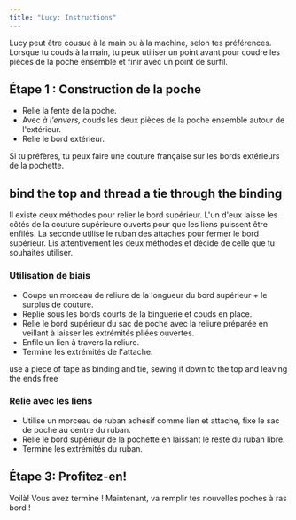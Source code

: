 ```yaml
---
title: "Lucy: Instructions"
---
```


<Note>

Lucy peut être cousue à la main ou à la machine, selon tes préférences. Lorsque tu couds à la main, tu peux utiliser un point avant pour coudre les pièces de la poche ensemble et finir avec un point de surfil. 

</Note>

## Étape 1 : Construction de la poche

- Relie la fente de la poche.
- Avec _à l'envers,_ couds les deux pièces de la poche ensemble autour de l'extérieur.
- Relie le bord extérieur.

<Note>

Si tu préfères, tu peux faire une couture française sur les bords extérieurs de la pochette.

</Note>

## bind the top and thread a tie through the binding

Il existe deux méthodes pour relier le bord supérieur. L'un d'eux laisse les côtés de la couture supérieure ouverts pour que les liens puissent être enfilés. La seconde utilise le ruban des attaches pour fermer le bord supérieur. Lis attentivement les deux méthodes et décide de celle que tu souhaites utiliser.

### Utilisation de biais

- Coupe un morceau de reliure de la longueur du bord supérieur + le surplus de couture.
- Replie sous les bords courts de la binguerie et couds en place.
- Relie le bord supérieur du sac de poche avec la reliure préparée en veillant à laisser les extrémités pliées ouvertes.
- Enfile un lien à travers la reliure.
- Termine les extrémités de l'attache.

<Tip>

use a piece of tape as binding and tie, sewing it down to the top and leaving the ends free

</Tip>

### Relie avec les liens

- Utilise un morceau de ruban adhésif comme lien et attache, fixe le sac de poche au centre du ruban.
- Relie le bord supérieur de la pochette en laissant le reste du ruban libre.
- Termine les extrémités du ruban.

## Étape 3: Profitez-en!

Voilà! Vous avez terminé ! Maintenant, va remplir tes nouvelles poches à ras bord !
